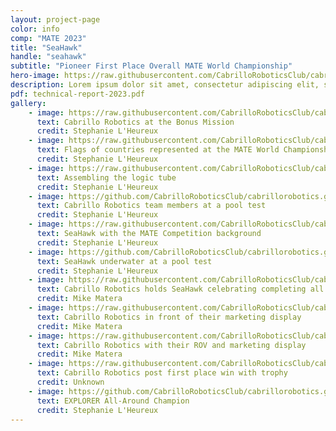 ```yaml
---
layout: project-page
color: info
comp: "MATE 2023"
title: "SeaHawk"
handle: "seahawk"
subtitle: "Pioneer First Place Overall MATE World Championship"
hero-image: https://raw.githubusercontent.com/CabrilloRoboticsClub/cabrillorobotics.github.io/what-a-theme-test/assets/images/seahawk/seahawk-hero.webp
description: Lorem ipsum dolor sit amet, consectetur adipiscing elit, sed do eiusmod tempor incididunt ut labore et dolore magna aliqua. Ut enim ad minim veniam, quis nostrud exercitation ullamco laboris nisi ut aliquip ex ea commodo consequat. Duis aute irure dolor in reprehenderit in voluptate velit esse cillum dolore eu fugiat nulla pariatur. Excepteur sint occaecat cupidatat non proident, sunt in culpa qui officia deserunt mollit anim id est laborum.
pdf: technical-report-2023.pdf
gallery:
    - image: https://raw.githubusercontent.com/CabrilloRoboticsClub/cabrillorobotics.github.io/what-a-theme-test/assets/images/seahawk/gallery-seahawk/bonus-mission.webp
      text: Cabrillo Robotics at the Bonus Mission
      credit: Stephanie L'Heureux
    - image: https://raw.githubusercontent.com/CabrilloRoboticsClub/cabrillorobotics.github.io/what-a-theme-test/assets/images/seahawk/gallery-seahawk/flags.webp
      text: Flags of countries represented at the MATE World Championship
      credit: Stephanie L'Heureux
    - image: https://raw.githubusercontent.com/CabrilloRoboticsClub/cabrillorobotics.github.io/what-a-theme-test/assets/images/seahawk/gallery-seahawk/logic-tube.webp
      text: Assembling the logic tube
      credit: Stephanie L'Heureux
    - image: https://github.com/CabrilloRoboticsClub/cabrillorobotics.github.io/blob/258a1699f10c378fb2a1d18c2a986080bf3b6a57/assets/images/seahawk/gallery-seahawk/pool-test.jpeg?raw=true
      text: Cabrillo Robotics team members at a pool test
      credit: Stephanie L'Heureux
    - image: https://raw.githubusercontent.com/CabrilloRoboticsClub/cabrillorobotics.github.io/what-a-theme-test/assets/images/seahawk/gallery-seahawk/seahawk-mate-background.webp
      text: SeaHawk with the MATE Competition background
      credit: Stephanie L'Heureux
    - image: https://github.com/CabrilloRoboticsClub/cabrillorobotics.github.io/blob/258a1699f10c378fb2a1d18c2a986080bf3b6a57/assets/images/seahawk/gallery-seahawk/seahawk-underwater.jpeg?raw=true
      text: SeaHawk underwater at a pool test
      credit: Stephanie L'Heureux
    - image: https://raw.githubusercontent.com/CabrilloRoboticsClub/cabrillorobotics.github.io/what-a-theme-test/assets/images/seahawk/gallery-seahawk/team-photo-hold-seahawk.webp
      text: Cabrillo Robotics holds SeaHawk celebrating completing all competition events
      credit: Mike Matera
    - image: https://raw.githubusercontent.com/CabrilloRoboticsClub/cabrillorobotics.github.io/what-a-theme-test/assets/images/seahawk/gallery-seahawk/team-photo-marketing-display.webp
      text: Cabrillo Robotics in front of their marketing display
      credit: Mike Matera
    - image: https://raw.githubusercontent.com/CabrilloRoboticsClub/cabrillorobotics.github.io/what-a-theme-test/assets/images/seahawk/gallery-seahawk/team-photo-mate-background.webp
      text: Cabrillo Robotics with their ROV and marketing display
      credit: Mike Matera
    - image: https://raw.githubusercontent.com/CabrilloRoboticsClub/cabrillorobotics.github.io/what-a-theme-test/assets/images/seahawk/gallery-seahawk/team-photo-post-win.webp
      text: Cabrillo Robotics post first place win with trophy
      credit: Unknown
    - image: https://github.com/CabrilloRoboticsClub/cabrillorobotics.github.io/blob/258a1699f10c378fb2a1d18c2a986080bf3b6a57/assets/images/seahawk/gallery-seahawk/trophy.png?raw=true
      text: EXPLORER All-Around Champion 
      credit: Stephanie L'Heureux
---
```

<!-- {% include about.html %} -->
